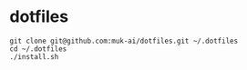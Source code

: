 # dotfiles

```
git clone git@github.com:muk-ai/dotfiles.git ~/.dotfiles
cd ~/.dotfiles
./install.sh
```
